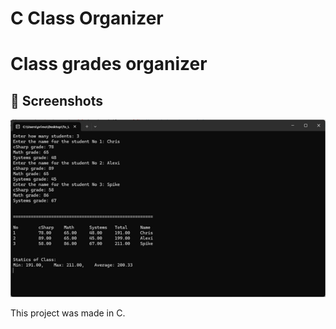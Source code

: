 # C Class Organizer
Class grades organizer
=======

## 📸 Screenshots
![Organizer Interface](./screenshots/organizer.png)




This project was made in C.

